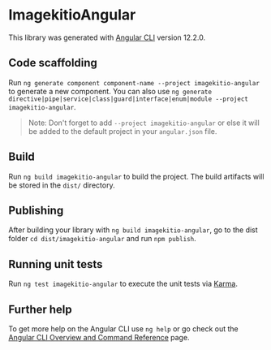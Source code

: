# ImagekitioAngular

This library was generated with [Angular CLI](https://github.com/angular/angular-cli) version 12.2.0.

## Code scaffolding

Run `ng generate component component-name --project imagekitio-angular` to generate a new component. You can also use `ng generate directive|pipe|service|class|guard|interface|enum|module --project imagekitio-angular`.
> Note: Don't forget to add `--project imagekitio-angular` or else it will be added to the default project in your `angular.json` file. 

## Build

Run `ng build imagekitio-angular` to build the project. The build artifacts will be stored in the `dist/` directory.

## Publishing

After building your library with `ng build imagekitio-angular`, go to the dist folder `cd dist/imagekitio-angular` and run `npm publish`.

## Running unit tests

Run `ng test imagekitio-angular` to execute the unit tests via [Karma](https://karma-runner.github.io).

## Further help

To get more help on the Angular CLI use `ng help` or go check out the [Angular CLI Overview and Command Reference](https://angular.io/cli) page.
